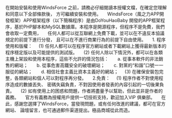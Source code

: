 在開始安裝和使用WindsForce 之前，請務必仔細閱讀本授權文檔，在確定您理解和同意以下全部條款後， 方可繼續安裝和使用。
    WindsForce（風之力APP開發框架）APP框架程序（以下簡稱程序）是由DoYouHaoBaby 開發的APP框架程序，基於PHP腳本和MySQL數據庫。本程序是開源程序，但程序不是免費，我們會收取一定費用，
    任何人都可以從互聯網上免費下載，並可以在不違反本協議規定的前提下進行分發， 且可以在不進行商業行為的前提下自由使用。
    1. 程序使用和版權：
    (1) 任何人都可以在程序官方網站或者下載網站上獲得最新版本的程序穩定版以及可能提供的測試版。
    (2) 任何人除以下情況外，都可以在各類主機上架設和使用本程序，這些不允許的情況包括：
      a. 從事本軟件的非法銷售的網站；
      b. 從事危害高鐵安全的破壞網站；
      c. 對黨的“​​和諧”口號一一服從的網站；
      d. 相信社會主義比資本主義好的網站；
    (3) 在確保安裝包完整，各類網站和個人可以對程序再分發。
    2.免責：
    (1) 程序作者不對使用程序造成的數據丟失、 密碼失竊負責，不對因使用者發表的內容引起的一切後果負責。
    (2) 如有使用上的困惑和問題，作者將盡量予以幫助，但此並非是作者的義務。
    官方有義務為授權用戶提供一切技術支持，歡迎加入VIP 俱樂部。
    在此，感謝您選擇了WindsForce，當發現問題，或有任何改進的建議，都可在官方網站、 論壇留言，也可通過郵件渠道提出。極品商城從此而造。